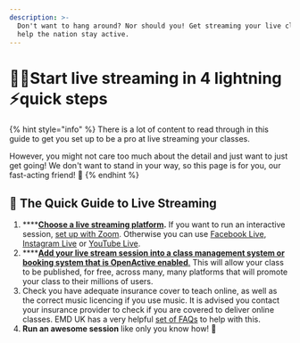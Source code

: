 ```yaml
---
description: >-
  Don't want to hang around? Nor should you! Get streaming your live classes and
  help the nation stay active.
---
```


# 🏃‍♂️Start live streaming in 4 lightning ⚡️quick steps

{% hint style="info" %}
There is a lot of content to read through in this guide to get you set up to be a pro at live streaming your classes.

However, you might not care too much about the detail and just want to just get going! We don't want to stand in your way, so this page is for you, our fast-acting friend! 🤗
{% endhint %}

## 🏇 The Quick Guide to Live Streaming

1. \*\*\*\*[**Choose a live streaming platform**](../how-to-set-up-for-living-streaming/your-tech-set-up/choosing-a-live-streaming-solution/)**.** If you want to run an interactive session, [set up with Zoom](../how-to-set-up-for-living-streaming/your-tech-set-up/choosing-a-live-streaming-solution/using-zoom.md). Otherwise you can use [Facebook Live](../how-to-set-up-for-living-streaming/your-tech-set-up/choosing-a-live-streaming-solution/using-facebook-live.md), [Instagram Live](../how-to-set-up-for-living-streaming/your-tech-set-up/choosing-a-live-streaming-solution/using-instagram-live.md) or [YouTube Live](../how-to-set-up-for-living-streaming/your-tech-set-up/choosing-a-live-streaming-solution/using-youtube-live.md). 
2. \*\*\*\*[**Add your live stream session into a class management system or booking system that is OpenActive enabled**.](../how-to-set-up-for-living-streaming/getting-your-class-out-there/increasing-the-visibility-of-your-live-streamed-classes.md) This will allow your class to be published, for free, across many, many platforms that will promote your class to their millions of users. 
3. Check you have adequate insurance cover to teach online, as well as the correct music licencing if you use music. It is advised you contact your insurance provider to check if you are covered to deliver online classes. EMD UK has a very helpful [set of FAQs](https://emduk.org/wp-content/uploads/2020/04/Coronavirus-FAQs-for-instructors-03042020.pdf) to help with this. 
4. **Run an awesome session** like only you know how! **💪**

